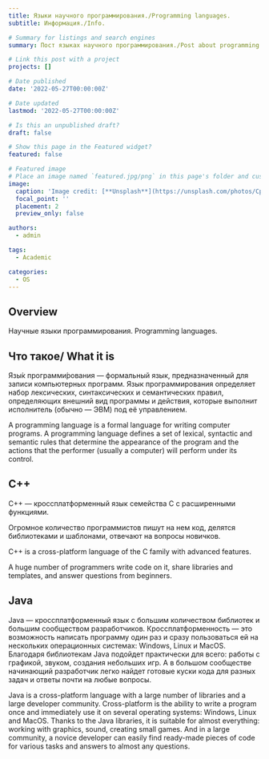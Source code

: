 ```yaml
---
title: Языки научного программирования./Programming languages.
subtitle: Информация./Info.

# Summary for listings and search engines
summary: Пост языках научного программирования./Post about programming languages.

# Link this post with a project
projects: []

# Date published
date: '2022-05-27T00:00:00Z'

# Date updated
lastmod: '2022-05-27T00:00:00Z'

# Is this an unpublished draft?
draft: false

# Show this page in the Featured widget?
featured: false

# Featured image
# Place an image named `featured.jpg/png` in this page's folder and customize its options here.
image:
  caption: 'Image credit: [**Unsplash**](https://unsplash.com/photos/CpkOjOcXdUY)'
  focal_point: ''
  placement: 2
  preview_only: false

authors:
  - admin

tags:
  - Academic

categories:
  - OS
---
```


## Overview

Научные языки программирования.
Programming languages.

## Что такое/ What it is

Язы́к программи́рования — формальный язык, предназначенный для записи компьютерных программ. Язык программирования определяет набор лексических, синтаксических и семантических правил, определяющих внешний вид программы и действия, которые выполнит исполнитель (обычно — ЭВМ) под её управлением. 

A programming language is a formal language for writing computer programs. A programming language defines a set of lexical, syntactic and semantic rules that determine the appearance of the program and the actions that the performer (usually a computer) will perform under its control.

## С++

С++ — кроссплатформенный язык семейства C с расширенными функциями.

Огромное количество программистов пишут на нем код, делятся библиотеками и шаблонами, отвечают на вопросы новичков.

C++ is a cross-platform language of the C family with advanced features.

A huge number of programmers write code on it, share libraries and templates, and answer questions from beginners.

## Java

Java — кроссплатформенный язык с большим количеством библиотек и большим сообществом разработчиков. Кроссплатформенность — это возможность написать программу один раз и сразу пользоваться ей на нескольких операционных системах: Windows, Linux и MacOS. Благодаря библиотекам Java подойдет практически для всего: работы с графикой, звуком, создания небольших игр. А в большом сообществе начинающий разработчик легко найдет готовые куски кода для разных задач и ответы почти на любые вопросы.

Java is a cross-platform language with a large number of libraries and a large developer community. Cross-platform is the ability to write a program once and immediately use it on several operating systems: Windows, Linux and MacOS. Thanks to the Java libraries, it is suitable for almost everything: working with graphics, sound, creating small games. And in a large community, a novice developer can easily find ready-made pieces of code for various tasks and answers to almost any questions.

